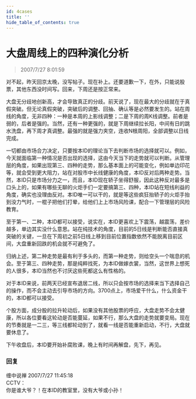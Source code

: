 ```yaml
---
id: 4cases 
title: ''
hide_table_of_contents: true
---
```


# 大盘周线上的四种演化分析

> 2007/7/27 8:01:59

<div style={{color: '#FF0000', fontWeight: '500'}}>

对不起，昨天回京太晚，没写帖子。现在补上。还要道歉一下，在外，只能说股票，其他东西没时间写。回来，下周还是按正常来。
 
大盘无分歧地创新高，才会导致真正的分歧。前天说了，现在最大的分歧就在于真假突破。但无论真假突破，突破后的调整、回抽、确认等是必然要发生的。站在周线的角度，无非四种：一种是本周的上影线调整；二是下周的周K线调整。前者是弱的，后者是强的。当然，还有一种更强的，就是下周继续拉长阳，中间有日的跳水洗盘，再下周才真调整。最强的就是强力夹空，连收N根周阳，全部调整以日线完成。
 
一切都由市场合力决定，只要按本ID的理论当下去判断市场的选择就可以。例如，今天就面临第一种情况是否出现的选择，这由今天当下的走势就可以判断。从管理层的角度，如果出现第三、四种的走势，那么基本面上的可能变化，例如单边印花等，就会受到更大阻力，站在对股市中长线健康的角度，本ID反对后两种走势。当然，本ID只是市场分力之一，而且，本ID现在轿子坐得舒服，因此这种反对最多是口头上的，如果有哪些无聊的火炬手们一定要搞第三、四种，本ID站在短线利益的角度，确实也没理由反对。本ID唯一可以干的，就是等这些疯狂抬轿子的火炬手抬到没力气时，一棍子把他们打晕，给他们上上市场风险课，配合一下管理层的风险教育。
 
至于第一、二种，本ID都可以接受，说实在，本ID更喜欢上下震荡，越震荡，差价越多，单边其实没什么意思。站在纯技术的角度，目前的5日线是判断能否直接真突破的关键，一旦在下周初之前5日线上移到目前位置指数依然不能脱离目前区间，大盘重新回跌的机会就不可避免了。
 
归纳上述，第二种走势是最有利于多头的，而第一种走势，则给空头一个喘息的机会。至于第三、四种走势，那是纯粹找死，为本ID做嫁衣裳，当然，这世界上想死的人很多，本ID当然也不讨厌这些死都这么有性格的。
 
对于本ID来说，前两天已经宣布退居二线，所以只会按市场的选择来当下选择自己的操作，而不会主动去引导市场的方向。3700点上，市场爱干什么，什么资金干的，本ID都可以接受。
 
个股方面，成分股的拉升轮动后，如果没有其他股票的呼应，大盘走势不会太健康，所以各位要看这轮动是否能蔓延，如果不行，那么大盘的走势就要变局。现在的节奏就是一二三，等三线都轮动到了，就看一线是否能重新启动，不行，大盘就要休息了。
 
下午收盘后，本ID要开始补腐败课，晚上有时间再解盘，先下，再见。

</div>

### 回复

<div class='blog-comment'>
<span class='blog-comment-chan'>缠中说禅</span> 2007/7/27 11:45:18<br/>
CCTV：<br/>
你是谁大爷？！在本ID的教室里，没有大爷或小孙！
</div>